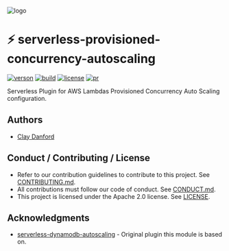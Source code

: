 ![logo](https://github.com/neiman-marcus/terraform-aws-jenkins-ha-agents/raw/master/images/logo.png 'Neiman Marcus')

# ⚡️ serverless-provisioned-concurrency-autoscaling

[![verson](https://img.shields.io/github/v/release/neiman-marcus/serverless-provisioned-concurrency-autoscaling)](https://registry.terraform.io/modules/neiman-marcus/jenkins-ha-agents/aws) [![build](https://img.shields.io/github/workflow/status/neiman-marcus/serverless-provisioned-concurrency-autoscaling/tf-lint)](https://github.com/neiman-marcus/serverless-provisioned-concurrency-autoscaling/actions?query=workflow%3Atf-lint) [![license](https://img.shields.io/badge/license-Apache%202.0-blue.svg)](https://github.com/neiman-marcus/serverless-provisioned-concurrency-autoscaling/blob/master/LICENSE) [![pr](https://img.shields.io/badge/PRs-welcome-blue.svg)](https://github.com/neiman-marcus/serverless-provisioned-concurrency-autoscaling/blob/master/CONTRIBUTING.md)

Serverless Plugin for AWS Lambdas Provisioned Concurrency Auto Scaling configuration.

## Authors

- [Clay Danford](mailto:crd013@gmail.com)

## Conduct / Contributing / License

- Refer to our contribution guidelines to contribute to this project. See [CONTRIBUTING.md](https://github.com/neiman-marcus/serverless-provisioned-concurrency-autoscaling/tree/master/CONTRIBUTING.md).
- All contributions must follow our code of conduct. See [CONDUCT.md](https://github.com/neiman-marcus/serverless-provisioned-concurrency-autoscaling/tree/master/CONDUCT.md).
- This project is licensed under the Apache 2.0 license. See [LICENSE](https://github.com/neiman-marcus/serverless-provisioned-concurrency-autoscaling/tree/master/LICENSE).

## Acknowledgments

- [serverless-dynamodb-autoscaling](https://github.com/sbstjn/serverless-dynamodb-autoscaling) - Original plugin this module is based on.
